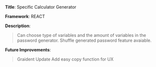 <b>Title</b>: Specific Calculator Generator

<b>Framework</b>: REACT

<b>Description</b>: 
> Can choose type of variables and the amount of variables in the password generator.
> Shuffle generated password feature avaiable.

<b>Future Improvements</b>:
> Graident Update 
> Add easy copy function for UX 